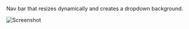 Nav bar that resizes dynamically and creates a dropdown background.

![Screenshot](https://github.com/devinenoise/follow-links/blob/main/screenshot.png)
